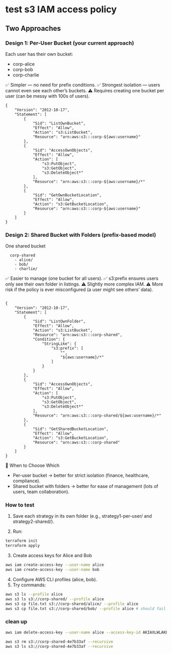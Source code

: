 # test s3 IAM access policy

## Two Approaches

### Design 1: Per-User Bucket (your current approach)

Each user has their own bucket:

- corp-alice
- corp-bob
- corp-charlie

✅ Simpler — no need for prefix conditions.
✅ Strongest isolation — users cannot even see each other’s buckets.
⚠️ Requires creating one bucket per user (can be messy with 100s of users).

```IAM policy
{
    "Version": "2012-10-17",
    "Statement": [
        {
            "Sid": "ListOwnBucket",
            "Effect": "Allow",
            "Action": "s3:ListBucket",
            "Resource": "arn:aws:s3:::corp-${aws:username}"
        },
        {
            "Sid": "AccessOwnObjects",
            "Effect": "Allow",
            "Action": [
                "s3:PutObject",
                "s3:GetObject",
                "s3:DeleteObject*"
            ],
            "Resource": "arn:aws:s3:::corp-${aws:username}/*"
        },
        {
            "Sid": "GetOwnBucketLocation",
            "Effect": "Allow",
            "Action": "s3:GetBucketLocation",
            "Resource": "arn:aws:s3:::corp-${aws:username}"
        }
    ]
}
```

### Design 2: Shared Bucket with Folders (prefix-based model)

One shared bucket

```code
  corp-shared
    - alice/
    - bob/
    - charlie/
```

✅ Easier to manage (one bucket for all users).
✅ s3:prefix ensures users only see their own folder in listings.
⚠️ Slightly more complex IAM.
⚠️ More risk if the policy is ever misconfigured (a user might see others’ data).

```IAM Policy

{
    "Version": "2012-10-17",
    "Statement": [
        {
            "Sid": "ListOwnFolder",
            "Effect": "Allow",
            "Action": "s3:ListBucket",
            "Resource": "arn:aws:s3:::corp-shared",
            "Condition": {
                "StringLike": {
                    "s3:prefix": [
                        "",
                        "${aws:username}/*"
                    ]
                }
            }
        },
        {
            "Sid": "AccessOwnObjects",
            "Effect": "Allow",
            "Action": [
                "s3:PutObject",
                "s3:GetObject",
                "s3:DeleteObject*"
            ],
            "Resource": "arn:aws:s3:::corp-shared/${aws:username}/*"
        },
        {
            "Sid": "GetSharedBucketLocation",
            "Effect": "Allow",
            "Action": "s3:GetBucketLocation",
            "Resource": "arn:aws:s3:::corp-shared"
        }
    ]
}
```

🔎 When to Choose Which

- Per-user bucket → better for strict isolation (finance, healthcare, compliance).
- Shared bucket with folders → better for ease of management (lots of users, team collaboration).

### How to test

1. Save each strategy in its own folder (e.g., strategy1-per-user/ and strategy2-shared/).

2. Run:

```bash
terraform init
terraform apply
```

3. Create access keys for Alice and Bob

```bash
aws iam create-access-key --user-name alice
aws iam create-access-key --user-name bob
```

4. Configure AWS CLI profiles (alice, bob).
5. Try commands:

```bash
aws s3 ls --profile alice
aws s3 ls s3://corp-shared/ --profile alice
aws s3 cp file.txt s3://corp-shared/alice/ --profile alice
aws s3 cp file.txt s3://corp-shared/bob/ --profile alice # should fail
```


### clean up

```bash
aws iam delete-access-key --user-name alice --access-key-id AKIAXLWLAKDZZS2YUEGO

aws s3 rm s3://corp-shared-4e7b33af --recursive
aws s3 ls s3://corp-shared-4e7b33af --recursive
```
